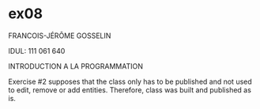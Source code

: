 ex08
====

FRANCOIS-JÉRÔME GOSSELIN

IDUL: 111 061 640

INTRODUCTION A LA PROGRAMMATION

Exercise #2 supposes that the class only has to be published and not used to edit, remove or add entities. Therefore, class was built and published as is.
